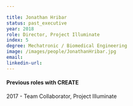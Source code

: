 ```yaml
---

title: Jonathan Hribar
status: past_executive
year: 2018
role: Director, Project Illuminate
index: 5
degree: Mechatronic / Biomedical Engineering
image: /images/people/JonathanHribar.jpg
email:
linkedin-url:
---
```

<h4>Previous roles with CREATE</h4>
2017 - Team Collaborator, Project Illuminate
